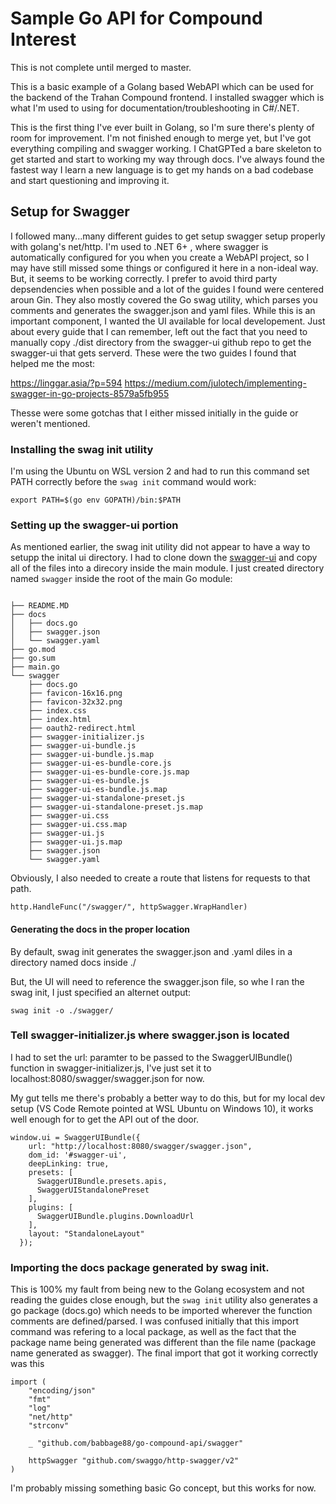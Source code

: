 # Sample Go API for Compound Interest
This is not complete until merged to master.

This is a basic example of a Golang based WebAPI which can be used for the backend of the Trahan Compound frontend. I installed swagger which is what I'm used to using for documentation/troubleshooting in C#/.NET. 

This is the first thing I've ever built in Golang, so I'm sure there's plenty of room for improvement. I'm not finished enough to merge yet, but I've got everything compiling and swagger working. I ChatGPTed a bare skeleton to get started and start to working my way through docs. I've always found the fastest way I learn a new language is to get my hands on a bad codebase and start questioning and improving it.

## Setup for Swagger
I followed many...many different guides to get setup swagger setup properly with  golang's net/http. I'm used to .NET 6+ , where swagger is automatically configured for you when you create a WebAPI project, so I may have still missed some things or configured it here in a non-ideal way. But, it seems to be working correctly. I prefer to avoid third party depsendencies when possible and a lot of the guides I found were centered aroun Gin. They also mostly covered the Go swag utility, which parses you comments and generates the swagger.json and yaml files. While this is an important component, I wanted the UI available for local developement. Just about every guide that I can remember, left out the fact that you need to manually copy ./dist directory from the swagger-ui github repo to get the swagger-ui that gets serverd. These were the two guides I found that helped me the most:

https://linggar.asia/?p=594
 https://medium.com/julotech/implementing-swagger-in-go-projects-8579a5fb955

Thesse were some gotchas that I either missed initially in the guide or weren't mentioned.

### Installing the swag init utility
I'm using the Ubuntu on WSL version 2 and had to run this command set PATH correctly before the `swag init` command would work: 

`export PATH=$(go env GOPATH)/bin:$PATH`

### Setting up the swagger-ui portion
As mentioned earlier, the swag init utility did not appear to have a way to setupp the inital ui directory. I had to clone down the [swagger-ui](https://github.com/swagger-api/swagger-ui) and copy all of the files into a direcory inside the main module. I just created directory named `swagger` inside the root of the main Go module:

```

├── README.MD
├── docs
│   ├── docs.go
│   ├── swagger.json
│   └── swagger.yaml
├── go.mod
├── go.sum
├── main.go
└── swagger
    ├── docs.go
    ├── favicon-16x16.png
    ├── favicon-32x32.png
    ├── index.css
    ├── index.html
    ├── oauth2-redirect.html
    ├── swagger-initializer.js
    ├── swagger-ui-bundle.js
    ├── swagger-ui-bundle.js.map
    ├── swagger-ui-es-bundle-core.js
    ├── swagger-ui-es-bundle-core.js.map
    ├── swagger-ui-es-bundle.js
    ├── swagger-ui-es-bundle.js.map
    ├── swagger-ui-standalone-preset.js
    ├── swagger-ui-standalone-preset.js.map
    ├── swagger-ui.css
    ├── swagger-ui.css.map
    ├── swagger-ui.js
    ├── swagger-ui.js.map
    ├── swagger.json
    └── swagger.yaml 
```

Obviously, I also needed to create a route that listens for requests to that path. 

`http.HandleFunc("/swagger/", httpSwagger.WrapHandler)`

#### Generating the docs in the proper location

By default, swag init generates the swagger.json and .yaml diles in a directory named docs inside ./

But, the UI will need to reference the swagger.json file, so whe I ran the swag init, I just specified an alternet output:

`swag init -o ./swagger/`

### Tell swagger-initializer.js where swagger.json is located
I had to set the url: paramter to be passed to the SwaggerUIBundle() function in swagger-initializer.js, I've just set it to localhost:8080/swagger/swagger.json for now. 

My gut tells me there's probably a better way to do this, but for my local dev setup (VS Code Remote pointed at WSL Ubuntu on Windows 10), it works well enough for to get the API out of the door.


```
window.ui = SwaggerUIBundle({
    url: "http://localhost:8080/swagger/swagger.json",
    dom_id: '#swagger-ui',
    deepLinking: true,
    presets: [
      SwaggerUIBundle.presets.apis,
      SwaggerUIStandalonePreset
    ],
    plugins: [
      SwaggerUIBundle.plugins.DownloadUrl
    ],
    layout: "StandaloneLayout"
  });

```

### Importing the docs package generated by swag init.
This is 100% my fault from being new to the Golang ecosystem and not reading the guides close enough, but the `swag init` utility also generates a go package (docs.go) which needs to be imported wherever the function comments are defined/parsed. I was confused initially that this import command was refering to a local package, as well as the fact that the package name being generated was different than the file name (package name generated as swagger). The final import that got it working correctly was this 

```
import (
	"encoding/json"
	"fmt"
	"log"
	"net/http"
	"strconv"

	_ "github.com/babbage88/go-compound-api/swagger"

	httpSwagger "github.com/swaggo/http-swagger/v2"
)
```

I'm probably missing something basic Go concept, but this works for now.
 

